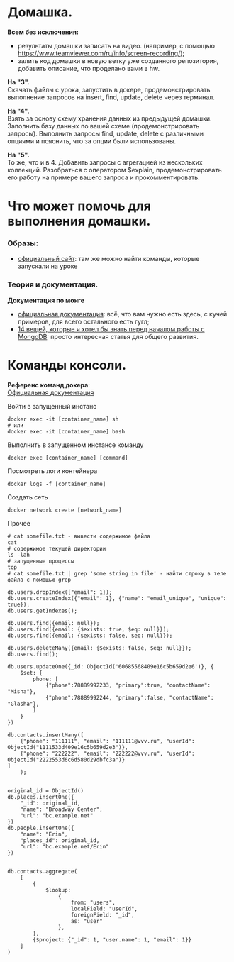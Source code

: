 # Домашка.

**Всем без исключения:**
- результаты домашки записать на видео. (например, с помощью
  https://www.teamviewer.com/ru/info/screen-recording/);
- залить код домашки в новую ветку уже созданного репозитория, добавить
  описание, что проделано вами в hw.

**На "3".**  
Скачать файлы с урока, запустить в докере, продемонстрировать выполнение
запросов на insert, find, update, delete через терминал.

**На "4".**  
Взять за основу схему хранения данных из предыдущей домашки. Заполнить
базу данных по вашей схеме (продемонстрировать запросы). Выполнить
запросы find, update, delete с различными опциями и пояснить, что за
опции были использованы.

**На "5".**  
То же, что и в 4.
Добавить запросы с агрегацией из нескольких коллекций. Разобраться с
оператором $explain, продемонстрировать его работу на примере вашего
запроса и прокомментировать.

# Что может помочь для выполнения домашки.

### Образы:

- [официальный сайт](https://hub.docker.com/_/mongodb): там же можно
  найти команды, которые запускали на уроке

### Теория и документация.

**Документация по монге**
- [официальная документация](https://docs.mongodb.com/): всё, что вам
  нужно есть здесь, с кучей примеров, для всего остального есть гугл;
- [14 вещей, которые я хотел бы знать перед началом работы с MongoDB](https://habr.com/ru/company/otus/blog/520412/):
  просто интересная статья для общего развития.

# Команды консоли.

**Референс команд докера**:  
[Официальная документация](https://docs.docker.com/engine/reference/commandline/docker/)

Войти в запущенный инстанс

```
docker exec -it [container_name] sh
# или
docker exec -it [container_name] bash
```

Выполнить в запущенном инстансе команду

```
docker exec [container_name] [command]
```

Посмотреть логи контейнера

```
docker logs -f [container_name]
```

Создать сеть

```
docker network create [network_name]  
```

Прочее

```
# cat somefile.txt - вывести содержимое файла
cat 
# содержимое текущей директории
ls -lah
# запущенные процессы
top
# cat somefile.txt | grep 'some string in file' - найти строку в теле файла с помощью grep
```


```
db.users.dropIndex({"email": 1});
db.users.createIndex({"email": 1}, {"name": "email_unique", "unique": true});
db.users.getIndexes();

db.users.find({email: null});
db.users.find({email: {$exists: true, $eq: null}});
db.users.find({email: {$exists: false, $eq: null}});

db.users.deleteMany({email: {$exists: false, $eq: null}});
db.users.find();

db.users.updateOne({_id: ObjectId('60685568409e16c5b659d2e6')}, {
    $set: {
        phone: [
            {"phone":78889992233, "primary":true, "contactName": "Misha"},
            {"phone":78889992244, "primary":false, "contactName": "Glasha"},
        ]
    }
})

db.contacts.insertMany([
    {"phone": "111111", "email": "111111@vvv.ru", "userId": ObjectId("1111533d409e16c5b659d2e3")},
    {"phone": "222222", "email": "222222@vvv.ru", "userId": ObjectId("2222553d6c6d580d29dbfc3a")}
]
    );


original_id = ObjectId()
db.places.insertOne({
    "_id": original_id,
    "name": "Broadway Center",
    "url": "bc.example.net"
})
db.people.insertOne({
    "name": "Erin",
    "places_id": original_id,
    "url": "bc.example.net/Erin"
})


db.contacts.aggregate(
    [
        {
            $lookup:
                {
                    from: "users",
                    localField: "userId",
                    foreignField: "_id",
                    as: "user"
                },
        },
        {$project: {"_id": 1, "user.name": 1, "email": 1}}
    ]
)
```
